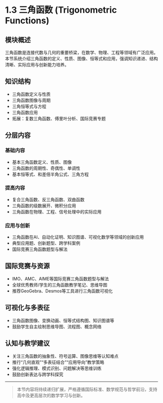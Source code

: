 # 1.3 三角函数 (Trigonometric Functions)

## 模块概述

三角函数是连接代数与几何的重要桥梁，在数学、物理、工程等领域有广泛应用。本节系统介绍三角函数的定义、性质、图像、恒等式和应用，强调知识递进、结构清晰、实际应用与创新能力培养。

## 知识结构

- 三角函数定义与性质
- 三角函数图像与周期
- 三角恒等式与方程
- 三角函数应用
- 拓展：复数三角函数、傅里叶分析、国际竞赛专题

## 分层内容

### 基础内容

- 基本三角函数定义、性质、图像
- 三角函数的周期性、奇偶性、单调性
- 基本恒等式、和差倍半角公式、三角方程

### 提高内容

- 复合三角函数、反三角函数、双曲函数
- 三角函数的级数展开、微积分应用
- 三角函数在物理、工程、信号处理中的实际应用

### 应用与创新

- 三角函数在AI、自动化证明、知识图谱、可视化数学等领域的创新应用
- 典型应用题、创新题型、跨学科案例
- 国际竞赛三角函数题型与解法

## 国际竞赛与资源

- IMO、AMC、AIME等国际竞赛三角函数题型与解法
- 全球优秀教师/学生的三角函数教学笔记、思维导图
- 推荐GeoGebra、Desmos等工具进行三角函数可视化

## 可视化与多表征

- 三角函数图像、变换动画、恒等式结构图、知识图谱等
- 鼓励学生自主绘制思维导图、流程图、概念网络

## 认知与教学建议

- 关注三角函数的抽象性、符号运算、图像思维等认知难点
- 推行“几何直观”“多表征结合”“应用导向”教学策略
- 强化逻辑推理、模式识别、问题解决等思维训练
- 鼓励创新表达与跨学科探究

---

> 本节内容将持续递归扩展，严格遵循国际标准、数学规范与哲学前沿，支持高中及更高层次的数学学习与创新。
